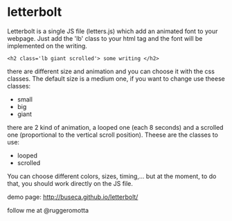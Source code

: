 letterbolt
==========

Letterbolt is a single JS file (letters.js) which add an animated font to your webpage.
Just add the 'lb' class to your html tag and the font will be implemented on the writing.

	<h2 class='lb giant scrolled'> some writing </h2>


there are different size and animation and you can choose it with the css classes.
The default size is a medium one, if you want to change use theese classes:

- small
- big
- giant

there are 2 kind of animation, a looped one (each 8 seconds) and a scrolled one (proportional to the vertical scroll position).
Theese are the classes to use:

- looped
- scrolled

You can choose different colors, sizes, timing,... but at the moment, to do that, you should work directly on the JS file.



demo page: http://buseca.github.io/letterbolt/

follow me at @ruggeromotta